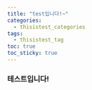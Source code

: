 ```yaml
---
title: "test입니다!~"
categories:
  - thisistest_categories
tags:
  - thisistest_tag
toc: true
toc_sticky: true
---
```


### 테스트입니다!
